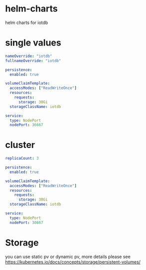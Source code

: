 # helm-charts
helm charts for iotdb

# single values
```yaml
nameOverride: "iotdb"
fullnameOverride: "iotdb"

persistence:
  enabled: true

volumeClaimTemplate:
  accessModes: ["ReadWriteOnce"]
  resources:
    requests:
      storage: 30Gi
  storageClassName: iotdb

service:
  type: NodePort
  nodePort: 36667
```

# cluster
```yaml
replicaCount: 3

persistence:
  enabled: true

volumeClaimTemplate:
  accessModes: ["ReadWriteOnce"]
  resources:
    requests:
      storage: 30Gi
  storageClassName: iotdb

service:
  type: NodePort
  nodePort: 30667

```

# Storage
you can use static pv or dynamic pv, more details please see https://kubernetes.io/docs/concepts/storage/persistent-volumes/
